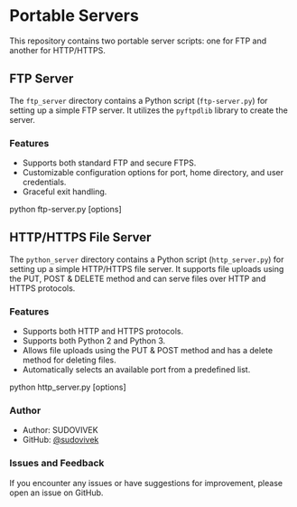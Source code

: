 # Portable Servers

This repository contains two portable server scripts: one for FTP and another for HTTP/HTTPS.

## FTP Server

The `ftp_server` directory contains a Python script (`ftp-server.py`) for setting up a simple FTP server. It utilizes the `pyftpdlib` library to create the server. 

### Features

- Supports both standard FTP and secure FTPS.
- Customizable configuration options for port, home directory, and user credentials.
- Graceful exit handling.


python ftp-server.py [options]


## HTTP/HTTPS File Server

The `python_server` directory contains a Python script (`http_server.py`) for setting up a simple HTTP/HTTPS file server. It supports file uploads using the PUT, POST & DELETE method and can serve files over HTTP and HTTPS protocols.

### Features

- Supports both HTTP and HTTPS protocols.
- Supports both Python 2 and Python 3.
- Allows file uploads using the PUT & POST method and has a delete method for deleting files.
- Automatically selects an available port from a predefined list.


python http_server.py [options]


### Author

- Author: SUDOVIVEK
- GitHub: [@sudovivek](https://github.com/sudovivek)

### Issues and Feedback

If you encounter any issues or have suggestions for improvement, please open an issue on GitHub.
